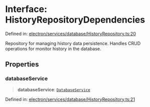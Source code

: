 # Interface: HistoryRepositoryDependencies

Defined in: [electron/services/database/HistoryRepository.ts:20](https://github.com/Nick2bad4u/Uptime-Watcher/blob/dca5483e793478722cd3e6e125cafcec5fc771f0/electron/services/database/HistoryRepository.ts#L20)

Repository for managing history data persistence.
Handles CRUD operations for monitor history in the database.

## Properties

### databaseService

> **databaseService**: [`DatabaseService`](../../DatabaseService/classes/DatabaseService.md)

Defined in: [electron/services/database/HistoryRepository.ts:21](https://github.com/Nick2bad4u/Uptime-Watcher/blob/dca5483e793478722cd3e6e125cafcec5fc771f0/electron/services/database/HistoryRepository.ts#L21)
